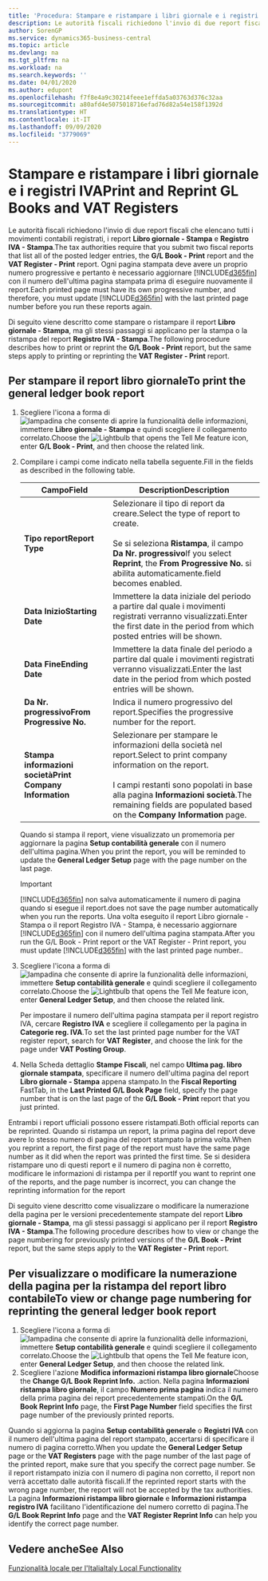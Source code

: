 ```yaml
---
title: 'Procedura: Stampare e ristampare i libri giornale e i registri IVA'
description: Le autorità fiscali richiedono l'invio di due report fiscali che elencano tutti i movimenti contabili registrati, i report Libro giornale - Stampa e Registro IVA - Stampa.
author: SorenGP
ms.service: dynamics365-business-central
ms.topic: article
ms.devlang: na
ms.tgt_pltfrm: na
ms.workload: na
ms.search.keywords: ''
ms.date: 04/01/2020
ms.author: edupont
ms.openlocfilehash: f7f8e4a9c30214feee1effda5a03763d376c32aa
ms.sourcegitcommit: a80afd4e5075018716efad76d82a54e158f1392d
ms.translationtype: HT
ms.contentlocale: it-IT
ms.lasthandoff: 09/09/2020
ms.locfileid: "3779069"
---
```

# <a name="print-and-reprint-gl-books-and-vat-registers"></a><span data-ttu-id="c1927-103">Stampare e ristampare i libri giornale e i registri IVA</span><span class="sxs-lookup"><span data-stu-id="c1927-103">Print and Reprint GL Books and VAT Registers</span></span>
<span data-ttu-id="c1927-104">Le autorità fiscali richiedono l'invio di due report fiscali che elencano tutti i movimenti contabili registrati, i report **Libro giornale - Stampa** e **Registro IVA - Stampa**.</span><span class="sxs-lookup"><span data-stu-id="c1927-104">The tax authorities require that you submit two fiscal reports that list all of the posted ledger entries, the **G/L Book - Print** report and the **VAT Register - Print** report.</span></span> <span data-ttu-id="c1927-105">Ogni pagina stampata deve avere un proprio numero progressive e pertanto è necessario aggiornare [!INCLUDE[d365fin](../../includes/d365fin_md.md)] con il numero dell'ultima pagina stampata prima di eseguire nuovamente il report.</span><span class="sxs-lookup"><span data-stu-id="c1927-105">Each printed page must have its own progressive number, and therefore, you must update [!INCLUDE[d365fin](../../includes/d365fin_md.md)] with the last printed page number before you run these reports again.</span></span>  

<span data-ttu-id="c1927-106">Di seguito viene descritto come stampare o ristampare il report **Libro giornale - Stampa**, ma gli stessi passaggi si applicano per la stampa o la ristampa del report **Registro IVA - Stampa**.</span><span class="sxs-lookup"><span data-stu-id="c1927-106">The following procedure describes how to print or reprint the **G/L Book - Print** report, but the same steps apply to printing or reprinting the **VAT Register - Print** report.</span></span>  

## <a name="to-print-the-general-ledger-book-report"></a><span data-ttu-id="c1927-107">Per stampare il report libro giornale</span><span class="sxs-lookup"><span data-stu-id="c1927-107">To print the general ledger book report</span></span>  

1.  <span data-ttu-id="c1927-108">Scegliere l'icona a forma di ![lampadina che consente di aprire la funzionalità delle informazioni](../../media/ui-search/search_small.png "Informazioni sull'operazione che si desidera eseguire"), immettere **Libro giornale - Stampa** e quindi scegliere il collegamento correlato.</span><span class="sxs-lookup"><span data-stu-id="c1927-108">Choose the ![Lightbulb that opens the Tell Me feature](../../media/ui-search/search_small.png "Tell me what you want to do") icon, enter **G/L Book - Print**, and then choose the related link.</span></span>  
2.  <span data-ttu-id="c1927-109">Compilare i campi come indicato nella tabella seguente.</span><span class="sxs-lookup"><span data-stu-id="c1927-109">Fill in the fields as described in the following table.</span></span>  

    |<span data-ttu-id="c1927-110">Campo</span><span class="sxs-lookup"><span data-stu-id="c1927-110">Field</span></span>|<span data-ttu-id="c1927-111">Description</span><span class="sxs-lookup"><span data-stu-id="c1927-111">Description</span></span>|  
    |---------------------------------|---------------------------------------|  
    |<span data-ttu-id="c1927-112">**Tipo report**</span><span class="sxs-lookup"><span data-stu-id="c1927-112">**Report Type**</span></span>|<span data-ttu-id="c1927-113">Selezionare il tipo di report da creare.</span><span class="sxs-lookup"><span data-stu-id="c1927-113">Select the type of report to create.</span></span><br /><br /> <span data-ttu-id="c1927-114">Se si seleziona **Ristampa**, il campo **Da Nr. progressivo**</span><span class="sxs-lookup"><span data-stu-id="c1927-114">If you select **Reprint**, the **From Progressive No.**</span></span> <span data-ttu-id="c1927-115">si abilita automaticamente.</span><span class="sxs-lookup"><span data-stu-id="c1927-115">field becomes enabled.</span></span>|  
    |<span data-ttu-id="c1927-116">**Data Inizio**</span><span class="sxs-lookup"><span data-stu-id="c1927-116">**Starting Date**</span></span>|<span data-ttu-id="c1927-117">Immettere la data iniziale del periodo a partire dal quale i movimenti registrati verranno visualizzati.</span><span class="sxs-lookup"><span data-stu-id="c1927-117">Enter the first date in the period from which posted entries will be shown.</span></span>|  
    |<span data-ttu-id="c1927-118">**Data Fine**</span><span class="sxs-lookup"><span data-stu-id="c1927-118">**Ending Date**</span></span>|<span data-ttu-id="c1927-119">Immettere la data finale del periodo a partire dal quale i movimenti registrati verranno visualizzati.</span><span class="sxs-lookup"><span data-stu-id="c1927-119">Enter the last date in the period from which posted entries will be shown.</span></span>|  
    |<span data-ttu-id="c1927-120">**Da Nr. progressivo**</span><span class="sxs-lookup"><span data-stu-id="c1927-120">**From Progressive No.**</span></span>|<span data-ttu-id="c1927-121">Indica il numero progressivo del report.</span><span class="sxs-lookup"><span data-stu-id="c1927-121">Specifies the progressive number for the report.</span></span>|  
    |<span data-ttu-id="c1927-122">**Stampa informazioni società**</span><span class="sxs-lookup"><span data-stu-id="c1927-122">**Print Company Information**</span></span>|<span data-ttu-id="c1927-123">Selezionare per stampare le informazioni della società nel report.</span><span class="sxs-lookup"><span data-stu-id="c1927-123">Select to print company information on the report.</span></span><br /><br /> <span data-ttu-id="c1927-124">I campi restanti sono popolati in base alla pagina **Informazioni società**.</span><span class="sxs-lookup"><span data-stu-id="c1927-124">The remaining fields are populated based on the **Company Information** page.</span></span>|  

    <span data-ttu-id="c1927-125">Quando si stampa il report, viene visualizzato un promemoria per aggiornare la pagina **Setup contabilità generale** con il numero dell'ultima pagina.</span><span class="sxs-lookup"><span data-stu-id="c1927-125">When you print the report, you will be reminded to update the **General Ledger Setup** page with the page number on the last page.</span></span>  

    > [!IMPORTANT]  
    >  [!INCLUDE[d365fin](../../includes/d365fin_md.md)] <span data-ttu-id="c1927-126">non salva automaticamente il numero di pagina quando si esegue il report.</span><span class="sxs-lookup"><span data-stu-id="c1927-126">does not save the page number automatically when you run the reports.</span></span> <span data-ttu-id="c1927-127">Una volta eseguito il report Libro giornale - Stampa o il report Registro IVA - Stampa, è necessario aggiornare [!INCLUDE[d365fin](../../includes/d365fin_md.md)] con il numero dell'ultima pagina stampata.</span><span class="sxs-lookup"><span data-stu-id="c1927-127">After you run the G/L Book - Print report or the VAT Register - Print report, you must update [!INCLUDE[d365fin](../../includes/d365fin_md.md)] with the last printed page number..</span></span>  

3.  <span data-ttu-id="c1927-128">Scegliere l'icona a forma di ![lampadina che consente di aprire la funzionalità delle informazioni](../../media/ui-search/search_small.png "Informazioni sull'operazione che si desidera eseguire"), immettere **Setup contabilità generale** e quindi scegliere il collegamento correlato.</span><span class="sxs-lookup"><span data-stu-id="c1927-128">Choose the ![Lightbulb that opens the Tell Me feature](../../media/ui-search/search_small.png "Tell me what you want to do") icon, enter **General Ledger Setup**, and then choose the related link.</span></span>  

    <span data-ttu-id="c1927-129">Per impostare il numero dell'ultima pagina stampata per il report registro IVA, cercare **Registro IVA** e scegliere il collegamento per la pagina in **Categorie reg. IVA**.</span><span class="sxs-lookup"><span data-stu-id="c1927-129">To set the last printed page number for the VAT register report, search for **VAT Register**, and choose the link for the page under **VAT Posting Group**.</span></span>  

4.  <span data-ttu-id="c1927-130">Nella Scheda dettaglio **Stampe Fiscali**, nel campo **Ultima pag. libro giornale stampata**, specificare il numero dell'ultima pagina del report **Libro giornale - Stampa** appena stampato.</span><span class="sxs-lookup"><span data-stu-id="c1927-130">In the **Fiscal Reporting** FastTab, in the **Last Printed G/L Book Page** field, specify the page number that is on the last page of the **G/L Book - Print** report that you just printed.</span></span>  

<span data-ttu-id="c1927-131">Entrambi i report ufficiali possono essere ristampati.</span><span class="sxs-lookup"><span data-stu-id="c1927-131">Both official reports can be reprinted.</span></span> <span data-ttu-id="c1927-132">Quando si ristampa un report, la prima pagina del report deve avere lo stesso numero di pagina del report stampato la prima volta.</span><span class="sxs-lookup"><span data-stu-id="c1927-132">When you reprint a report, the first page of the report must have the same page number as it did when the report was printed the first time.</span></span> <span data-ttu-id="c1927-133">Se si desidera ristampare uno di questi report e il numero di pagina non è corretto, modificare le informazioni di ristampa per il report</span><span class="sxs-lookup"><span data-stu-id="c1927-133">If you want to reprint one of the reports, and the page number is incorrect, you can change the reprinting information for the report</span></span>  

<span data-ttu-id="c1927-134">Di seguito viene descritto come visualizzare o modificare la numerazione della pagina per le versioni precedentemente stampate del report **Libro giornale - Stampa**, ma gli stessi passaggi si applicano per il report **Registro IVA - Stampa**.</span><span class="sxs-lookup"><span data-stu-id="c1927-134">The following procedure describes how to view or change the page numbering for previously printed versions of the **G/L Book - Print** report, but the same steps apply to the **VAT Register - Print** report.</span></span>  

## <a name="to-view-or-change-page-numbering-for-reprinting-the-general-ledger-book-report"></a><span data-ttu-id="c1927-135">Per visualizzare o modificare la numerazione della pagina per la ristampa del report libro contabile</span><span class="sxs-lookup"><span data-stu-id="c1927-135">To view or change page numbering for reprinting the general ledger book report</span></span>  

1.  <span data-ttu-id="c1927-136">Scegliere l'icona a forma di ![lampadina che consente di aprire la funzionalità delle informazioni](../../media/ui-search/search_small.png "Informazioni sull'operazione che si desidera eseguire"), immettere **Setup contabilità generale** e quindi scegliere il collegamento correlato.</span><span class="sxs-lookup"><span data-stu-id="c1927-136">Choose the ![Lightbulb that opens the Tell Me feature](../../media/ui-search/search_small.png "Tell me what you want to do") icon, enter **General Ledger Setup**, and then choose the related link.</span></span>  
2.  <span data-ttu-id="c1927-137">Scegliere l'azione **Modifica informazioni ristampa libro giornale**</span><span class="sxs-lookup"><span data-stu-id="c1927-137">Choose the **Change G/L Book Reprint Info.**</span></span> <span data-ttu-id="c1927-138">.</span><span class="sxs-lookup"><span data-stu-id="c1927-138">action.</span></span> <span data-ttu-id="c1927-139">Nella pagina **Informazioni ristampa libro giornale**, il campo **Numero prima pagina** indica il numero della prima pagina dei report precedentemente stampati.</span><span class="sxs-lookup"><span data-stu-id="c1927-139">On the **G/L Book Reprint Info** page, the **First Page Number** field specifies the first page number of the previously printed reports.</span></span>  

<span data-ttu-id="c1927-140">Quando si aggiorna la pagina **Setup contabilità generale** o **Registri IVA** con il numero dell'ultima pagina del report stampato, accertarsi di specificare il numero di pagina corretto.</span><span class="sxs-lookup"><span data-stu-id="c1927-140">When you update the **General Ledger Setup** page or the **VAT Registers** page with the page number of the last page of the printed report, make sure that you specify the correct page number.</span></span> <span data-ttu-id="c1927-141">Se il report ristampato inizia con il numero di pagina non corretto, il report non verrà accettato dalle autorità fiscali.</span><span class="sxs-lookup"><span data-stu-id="c1927-141">If the reprinted report starts with the wrong page number, the report will not be accepted by the tax authorities.</span></span> <span data-ttu-id="c1927-142">La pagina **Informazioni ristampa libro giornale** e **Informazioni ristampa registro IVA** facilitano l'identificazione del numero corretto di pagina.</span><span class="sxs-lookup"><span data-stu-id="c1927-142">The **G/L Book Reprint Info** page and the **VAT Register Reprint Info** can help you identify the correct page number.</span></span>  

## <a name="see-also"></a><span data-ttu-id="c1927-143">Vedere anche</span><span class="sxs-lookup"><span data-stu-id="c1927-143">See Also</span></span>  
[<span data-ttu-id="c1927-144">Funzionalità locale per l'Italia</span><span class="sxs-lookup"><span data-stu-id="c1927-144">Italy Local Functionality</span></span>](italy-local-functionality.md)
